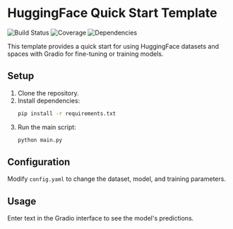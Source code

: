 # HuggingFace Quick Start Template

![Build Status](https://github.com/canstralian/HF-Spaces/actions/workflows/ci.yml/badge.svg)
![Coverage](https://img.shields.io/codecov/c/github/canstralian/HF-Spaces)
![Dependencies](https://img.shields.io/librariesio/github/canstralian/HF-Spaces)

This template provides a quick start for using HuggingFace datasets and spaces with Gradio for fine-tuning or training models.

## Setup

1. Clone the repository.
2. Install dependencies:
    ```sh
    pip install -r requirements.txt
    ```
3. Run the main script:
    ```sh
    python main.py
    ```

## Configuration

Modify `config.yaml` to change the dataset, model, and training parameters.

## Usage

Enter text in the Gradio interface to see the model's predictions.

